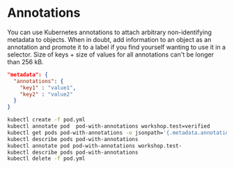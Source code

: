 # Annotations
You can use Kubernetes annotations to attach arbitrary non-identifying metadata to objects. When in doubt, add information to an object as an annotation and promote it to a label if you find yourself wanting to use it in a selector. Size of keys + size of values for all annotations can't be longer than 256 kB.

```json
"metadata": {
  "annotations": {
    "key1" : "value1",
    "key2" : "value2"
  }
}
```

```sh
kubectl create -f pod.yml
kubectl annotate pod  pod-with-annotations workshop.test=verified
kubectl get pods pod-with-annotations -o jsonpath='{.metadata.annotations}'
kubectl describe pods pod-with-annotations 
kubectl annotate pod pod-with-annotations workshop.test-
kubectl describe pods pod-with-annotations 
kubectl delete -f pod.yml
```